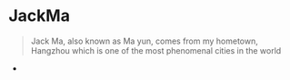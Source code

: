 # JackMa
> Jack Ma, also known as Ma yun, comes from my hometown, Hangzhou which is one of the most phenomenal cities in the world
* 
